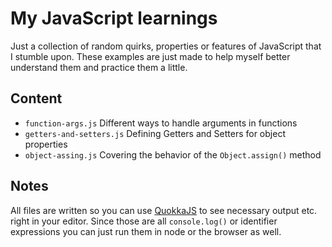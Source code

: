 # My JavaScript learnings

Just a collection of random quirks, properties or features of JavaScript that I stumble upon. These examples are just made to help myself better understand them and practice them a little.

## Content

- `function-args.js` Different ways to handle arguments in functions
- `getters-and-setters.js` Defining Getters and Setters for object properties
- `object-assing.js` Covering the behavior of the `Object.assign()` method

## Notes

All files are written so you can use [QuokkaJS](https://quokkajs.com/) to see necessary output etc. right in your editor. Since those are all `console.log()` or identifier expressions you can just run them in node or the browser as well.
